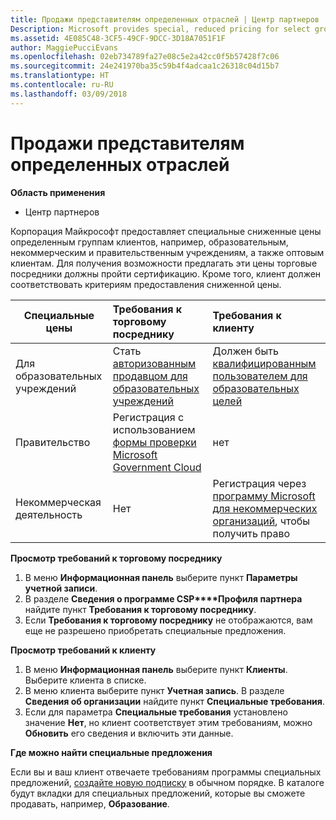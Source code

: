 ```yaml
---
title: Продажи представителям определенных отраслей | Центр партнеров
Description: Microsoft provides special, reduced pricing for select groups of customers, such as for education, non-profit, and government uses, or for very large customer sets.
ms.assetid: 4E085C48-3CF5-49CF-9DCC-3D18A7051F1F
author: MaggiePucciEvans
ms.openlocfilehash: 02eb734789fa27e08c5e2a42cc0f5b57428f7c06
ms.sourcegitcommit: 24e241970ba35c59b4f4adcaa1c26318c04d15b7
ms.translationtype: HT
ms.contentlocale: ru-RU
ms.lasthandoff: 03/09/2018
---
```

# <a name="sell-to-specialized-industries"></a>Продажи представителям определенных отраслей

**Область применения**

-  Центр партнеров

Корпорация Майкрософт предоставляет специальные сниженные цены определенным группам клиентов, например, образовательным, некоммерческим и правительственным учреждениям, а также оптовым клиентам. Для получения возможности предлагать эти цены торговые посредники должны пройти сертификацию. Кроме того, клиент должен соответствовать критериям предоставления сниженной цены.

|**Специальные цены**   |**Требования к торговому посреднику**   |**Требования к клиенту**   |
|----------------------------|:---------------------------------|:------------------------------------------|
|Для образовательных учреждений   |Стать [авторизованным продавцом для образовательных учреждений](https://www.mepn.com/MEPN/AEPHome.aspx)   | Должен быть [квалифицированным пользователем для образовательных целей](https://www.microsoft.com/Licensing/licensing-programs/licensing-for-industries.aspx#tab=2)   |
|Правительство   |Регистрация с использованием [формы проверки Microsoft Government Cloud](http://azuregov.microsoft.com/csp)|   нет|
|Некоммерческая деятельность  |Нет   |Регистрация через [программу Microsoft для некоммерческих организаций](https://nonprofit.microsoft.com/#/register), чтобы получить право   |


**Просмотр требований к торговому посреднику**

1.  В меню **Информационная панель** выберите пункт **Параметры учетной записи**.
2.  В разделе **Сведения о программе CSP****Профиля партнера** найдите пункт **Требования к торговому посреднику**.
3.  Если **Требования к торговому посреднику** не отображаются, вам еще не разрешено приобретать специальные предложения.

**Просмотр требований к клиенту**

1.  В меню **Информационная панель** выберите пункт **Клиенты**. Выберите клиента в списке.
2.  В меню клиента выберите пункт **Учетная запись**. В разделе **Сведения об организации** найдите пункт **Специальные требования**.
3.  Если для параметра **Специальные требования** установлено значение **Нет**, но клиент соответствует этим требованиям, можно **Обновить** его сведения и включить эти данные.

**Где можно найти специальные предложения**

Если вы и ваш клиент отвечаете требованиям программы специальных предложений, [создайте новую подписку](create-a-new-subscription.md) в обычном порядке. В каталоге будут вкладки для специальных предложений, которые вы сможете продавать, например, **Образование**. 


 

 

 



